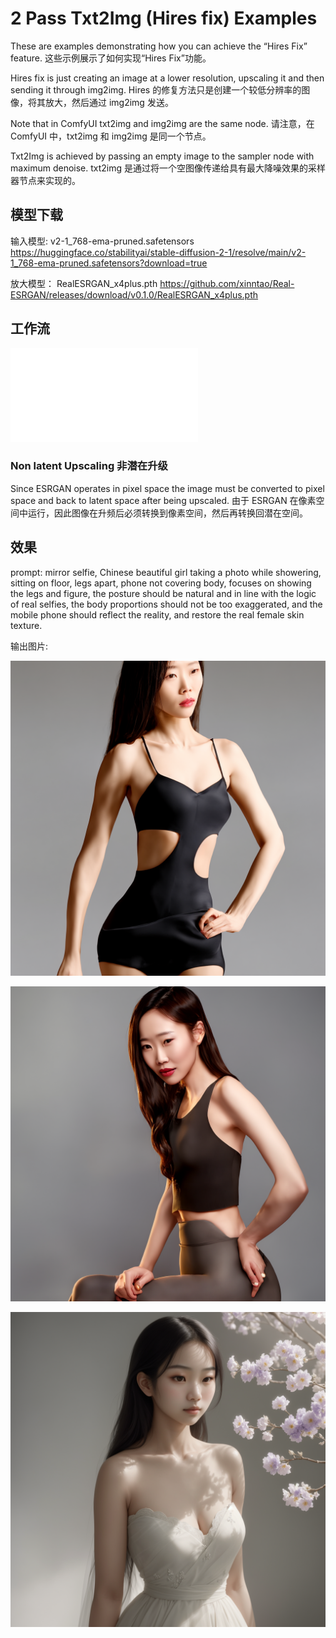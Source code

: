 # 2 Pass Txt2Img (Hires fix) Examples


These are examples demonstrating how you can achieve the “Hires Fix” feature.
这些示例展示了如何实现“Hires Fix”功能。

Hires fix is just creating an image at a lower resolution, upscaling it and then sending it through img2img. 
Hires 的修复方法只是创建一个较低分辨率的图像，将其放大，然后通过 img2img 发送。


Note that in ComfyUI txt2img and img2img are the same node. 
请注意，在 ComfyUI 中，txt2img 和 img2img 是同一个节点。


Txt2Img is achieved by passing an empty image to the sampler node with maximum denoise.
txt2img 是通过将一个空图像传递给具有最大降噪效果的采样器节点来实现的。

## 模型下载


输入模型: v2-1_768-ema-pruned.safetensors
https://huggingface.co/stabilityai/stable-diffusion-2-1/resolve/main/v2-1_768-ema-pruned.safetensors?download=true


放大模型： RealESRGAN_x4plus.pth
https://github.com/xinntao/Real-ESRGAN/releases/download/v0.1.0/RealESRGAN_x4plus.pth


## 工作流


![hiresfix_esrgan_workflow](./hiresfix_esrgan_workflow.json)


### Non latent Upscaling  非潜在升级

Since ESRGAN operates in pixel space the image must be converted to pixel space and back to latent space after being upscaled.
由于 ESRGAN 在像素空间中运行，因此图像在升频后必须转换到像素空间，然后再转换回潜在空间。



## 效果

prompt: mirror selfie, Chinese beautiful girl taking a photo while showering, sitting on floor, legs apart,   phone not covering body, focuses on showing the legs and figure, the posture should be natural and in line with the logic of real selfies, the body proportions should not be too exaggerated, and the mobile phone should reflect the reality, and restore the real female skin texture.


输出图片:


![](./ComfyUI_01079_.png)




![](./ComfyUI_01081_.png)


![](./ComfyUI_01087_.png)